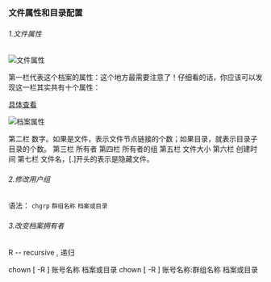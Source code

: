 ### 文件属性和目录配置

###### 1.文件属性

![文件属性](https://i.loli.net/2019/06/13/5d023529a42d099999.jpg)

第一栏代表这个档案的属性：这个地方最需要注意了！仔细看的话，你应该可以发现这一栏其实共有十个属性：

[具体查看](linux常用操作\改变九个属性.md)

![档案属性](https://i.loli.net/2019/06/13/5d02352a3631492683.jpg)

第二栏  数字。如果是文件，表示文件节点链接的个数；如果目录，就表示目录子目录的个数。
第三栏  所有者
第四栏   所有者的组
第五栏  文件大小
第六栏  创建时间
第七栏   文件名，[.]开头的表示是隐藏文件。



###### 2.修改用户组

语法： 
`chgrp` `群组名称` `档案或目录` 

###### 3.改变档案拥有者

R -- recursive  ,  递归

chown [ -R ] 账号名称 档案或目录 
chown [ -R ] 账号名称:群组名称 档案或目录 